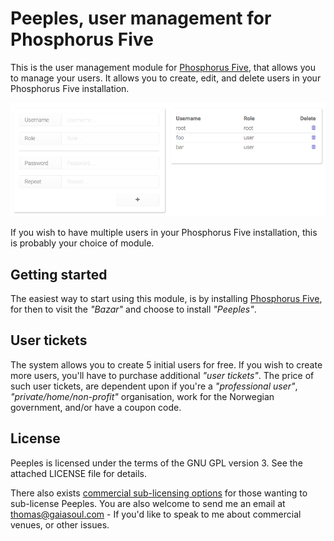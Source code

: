 
# Peeples, user management for Phosphorus Five

This is the user management module for [Phosphorus Five](https://github.com/polterguy/phosphorusfive), that allows you to
manage your users. It allows you to create, edit, and delete users in your Phosphorus Five installation.

![alt screenshot](media/screenshot-1.png)

If you wish to have multiple users in your Phosphorus Five installation, this is probably your choice
of module.

## Getting started

The easiest way to start using this module, is by installing [Phosphorus Five](https://github.com/polterguy/phosphorusfive),
for then to visit the _"Bazar"_ and choose to install _"Peeples"_.

## User tickets

The system allows you to create 5 initial users for free. If you wish to create more users, you'll
have to purchase additional _"user tickets"_. The price of such user tickets, are dependent upon if you're a _"professional user"_,
_"private/home/non-profit"_ organisation, work for the Norwegian government, and/or have a coupon code.

## License

Peeples is licensed under the terms of the GNU GPL version 3. See the attached LICENSE file for details.

There also exists [commercial sub-licensing options](https://gaiasoul.com/license/) for those wanting to sub-license Peeples. You are also welcome to send me an email at thomas@gaiasoul.com - If you'd like to speak to me about commercial venues, or other issues.
